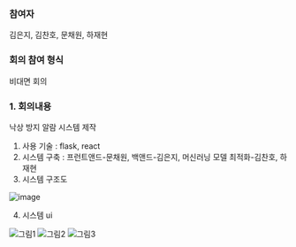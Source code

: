 ### 참여자
김은지, 김찬호, 문채원, 하재현

### 회의 참여 형식

비대면 회의

### 1. 회의내용

낙상 방지 알람 시스템 제작

1. 사용 기술 : flask, react
2. 시스템 구축 : 프런트앤드-문채원, 백앤드-김은지, 머신러닝 모델 최적화-김찬호, 하재현
3. 시스템 구조도
    
![image](https://github.com/EunJiKim02/Fall-Prevention-System-Based-on-Deep-Learning/assets/111948424/35a20327-8772-4d9a-9193-73203dfda1a8)

    
4. 시스템 ui

![그림1](https://github.com/EunJiKim02/Fall-Prevention-System-Based-on-Deep-Learning/assets/111948424/7ebf86e4-29de-4007-8ac1-72ff2ab8cbd7)
![그림2](https://github.com/EunJiKim02/Fall-Prevention-System-Based-on-Deep-Learning/assets/111948424/373cec21-5098-4bfe-939b-bb82696226ed)
![그림3](https://github.com/EunJiKim02/Fall-Prevention-System-Based-on-Deep-Learning/assets/111948424/64f79b49-cd6f-46d0-b5af-6fcc08a19ea3)
